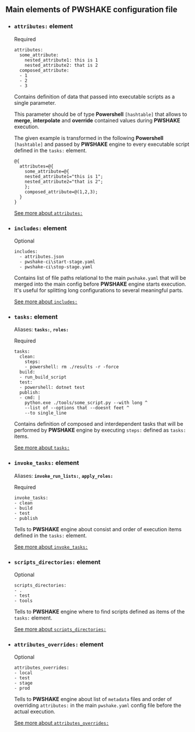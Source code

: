 ## Main elements of **PWSHAKE** configuration file

* ### **`attributes:` element**
    Required

    ```
    attributes:
      some_attribute: 
        nested_attribute1: this is 1
        nested_attribute2: that is 2
      composed_attribute:
      - 1
      - 2
      - 3
    ```
    Contains definition of data that passed into executable scripts as a single parameter.

    This parameter should be of type **Powershell** `[hashtable]` that allows to **merge**, **interpolate** and **override** contained values during **PWSHAKE** execution.

    The given example is transformed in the following **Powershell** `[hashtable]` and passed by **PWSHAKE** engine to every executable script defined in the `tasks:` element.
    ```
    @{
      attributes=@{
        some_attribute=@{
        nested_attribute1="this is 1";
        nested_attribute2="that is 2";
        };
        composed_attribute=@(1,2,3);
      }
    }
    ```
    [See more about `attributes:`](/doc/attributes.md)

* ### **`includes:` element**
    Optional
    ```
    includes:
      - attributes.json
      - pwshake-ci\start-stage.yaml
      - pwshake-ci\stop-stage.yaml
    ```
    Contains list of file paths relational to the main `pwshake.yaml` that will be merged into the main config before **PWSHAKE** engine starts execution. It's useful for splitting long configurations to several meaningful parts.

    [See more about `includes:`](/doc/includes.md)
    

* ### **`tasks:` element**

  Aliases: **`tasks:`**, **`roles:`**

  Required

  ```
  tasks:
    clean:
      steps:
      - powershell: rm ./results -r -force
    build:
    - run_build_script
    test:
    - powershell: dotnet test
    publish:
    - cmd: |
      python.exe ./tools/some_script.py --with long ^
      --list of --options that --doesnt feet ^
      --to single_line
  ```
  Contains definition of composed and interdependent tasks that will be performed by **PWSHAKE** engine by executing `steps:` defined as `tasks:` items.

  [See more about `tasks:`](/doc/tasks.md)

* ### **`invoke_tasks:` element**

  Aliases: **`invoke_run_lists:`**, **`apply_roles:`**

  Required

  ```
  invoke_tasks:
  - clean
  - build
  - test
  - publish
  ```
  Tells to **PWSHAKE** engine about consist and order of execution items defined in the `tasks:` element.

  [See more about `invoke_tasks:`](/doc/invoke_tasks.md)

* ### **`scripts_directories:` element**
    Optional

    ```
    scripts_directories:
    - .
    - test
    - tools
    ```
    Tells to **PWSHAKE** engine where to find scripts defined as items of the `tasks:` element.

    [See more about `scripts_directories:`](/doc/scripts_directories.md)

* ### **`attributes_overrides:` element**
    Optional

    ```
    attributes_overrides:
    - local
    - test
    - stage
    - prod
    ```
    Tells to **PWSHAKE** engine about list of `metadata` files and order of overriding `attributes:` in the main `pwshake.yaml` config file before the actual execution.
    
    [See more about `attributes_overrides:`](/doc/attributes_overrides.md)
